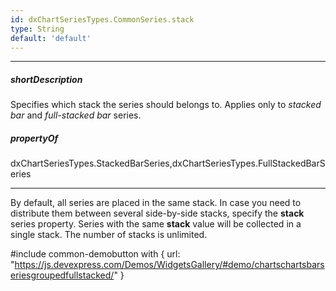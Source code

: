 ```yaml
---
id: dxChartSeriesTypes.CommonSeries.stack
type: String
default: 'default'
---
```

---
##### shortDescription
Specifies which stack the series should belongs to. Applies only to *stacked bar* and *full-stacked bar* series.

##### propertyOf
dxChartSeriesTypes.StackedBarSeries,dxChartSeriesTypes.FullStackedBarSeries

---
By default, all series are placed in the same stack. In case you need to distribute them between several side-by-side stacks, specify the **stack** series property. Series with the same **stack** value will be collected in a single stack. The number of stacks is unlimited.

#include common-demobutton with {
    url: "https://js.devexpress.com/Demos/WidgetsGallery/#demo/chartschartsbarseriesgroupedfullstacked/"
}